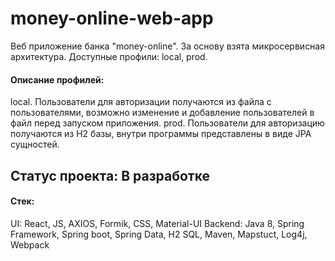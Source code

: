 # money-online-web-app
Веб приложение банка "money-online". За основу взята микросервисная архитектура.
Доступные профили: local, prod.
#### Описание профилей:
  local. Пользователи для авторизации получаются из файла с пользователями, возможно изменение и добавление пользователей в файл перед запуском приложения.
  prod. Пользователи для авторизацию получаются из H2 базы, внутри программы представлены в виде JPA сущностей.
  
## Статус проекта: В разработке
#### Стек:
  UI: React, JS, AXIOS, Formik, CSS, Material-UI
  Backend: Java 8, Spring Framework, Spring boot, Spring Data, H2 SQL,  Maven, Mapstuct, Log4j, Webpack
